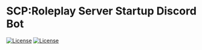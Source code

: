 # SCP:Roleplay Server Startup Discord Bot
[![License](https://img.shields.io/badge/License-VROSL%201.2-7b42f6?style=flat&logoColor=white)](LICENSE)
[![License](https://img.shields.io/badge/License-VOSL%202.3%20%28Veilaris%20Open%20Source%20License%29-7b42f6?style=flat&logoColor=white)](LICENSE)




